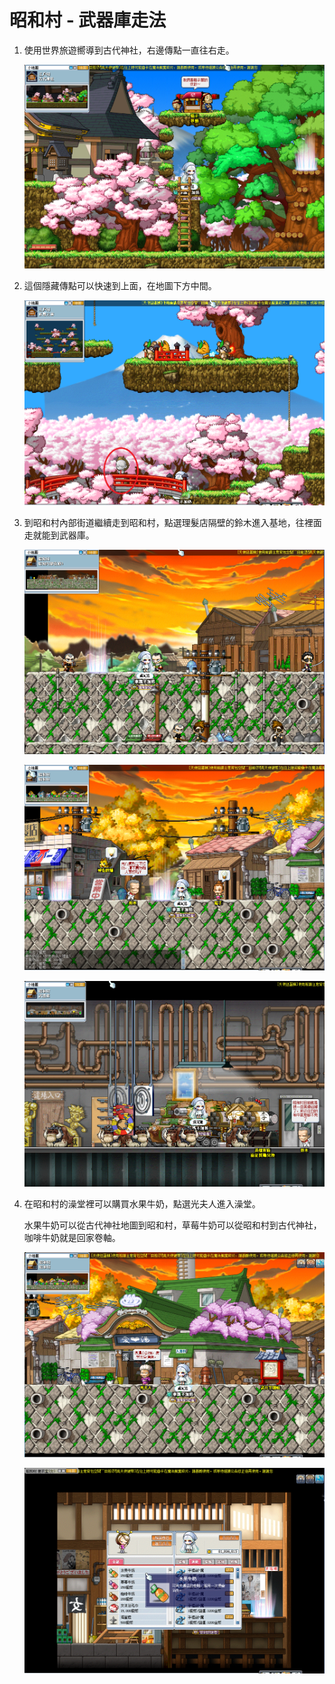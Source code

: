 # 昭和村 - 武器庫走法

1. 使用世界旅遊嚮導到古代神社，右邊傳點一直往右走。

    ![0](0.png)

2. 這個隱藏傳點可以快速到上面，在地圖下方中間。

    ![1](1.png)

3. 到昭和村內部街道繼續走到昭和村，點選理髮店隔壁的鈴木進入基地，往裡面走就能到武器庫。

    ![2](2.png)

    ![3](3.png)

    ![4](4.png)

4. 在昭和村的澡堂裡可以購買水果牛奶，點選光夫人進入澡堂。

    水果牛奶可以從古代神社地圖到昭和村，草莓牛奶可以從昭和村到古代神社，咖啡牛奶就是回家卷軸。

    ![5](5.png)

    ![6](6.png)
